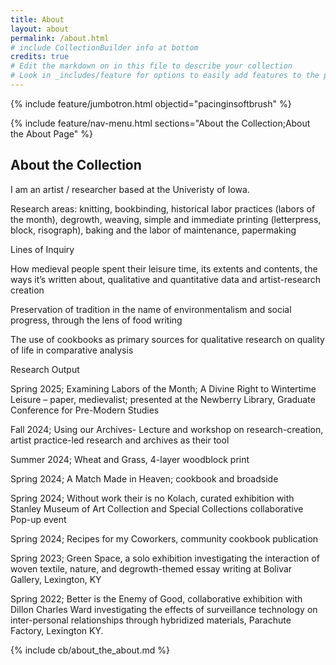 ```yaml
---
title: About
layout: about
permalink: /about.html
# include CollectionBuilder info at bottom
credits: true
# Edit the markdown on in this file to describe your collection
# Look in _includes/feature for options to easily add features to the page
---
```


{% include feature/jumbotron.html objectid="pacinginsoftbrush" %}

{% include feature/nav-menu.html sections="About the Collection;About the About Page" %}

## About the Collection

I am an artist / researcher based at the Univeristy of Iowa.

Research areas: knitting, bookbinding, historical labor practices (labors of the month), degrowth, weaving, simple and immediate printing (letterpress, block, risograph), baking and the labor of maintenance, papermaking

Lines of Inquiry 

How medieval people spent their leisure time, its extents and contents, the ways it’s written about, qualitative and quantitative data and artist-research creation  

Preservation of tradition in the name of environmentalism and social progress, through the lens of food writing  

The use of cookbooks as primary sources for qualitative research on quality of life in comparative analysis  

Research Output  

Spring 2025; Examining Labors of the Month; A Divine Right to Wintertime Leisure – paper, medievalist; presented at the Newberry Library, Graduate Conference for Pre-Modern Studies

Fall 2024; Using our Archives- Lecture and workshop on research-creation, artist practice-led research and archives as their tool  

Summer 2024; Wheat and Grass, 4-layer woodblock print  

Spring 2024; A Match Made in Heaven; cookbook and broadside

Spring 2024; Without work their is no Kolach, curated exhibition with Stanley Museum of Art Collection and Special Collections collaborative Pop-up event  

Spring 2024; Recipes for my Coworkers, community cookbook publication 

Spring 2023; Green Space, a solo exhibition investigating the interaction of woven textile, nature, and degrowth-themed essay writing at Bolivar Gallery, Lexington, KY

Spring 2022; Better is the Enemy of Good, collaborative exhibition with Dillon Charles Ward investigating the effects of surveillance technology on inter-personal relationships through hybridized materials, Parachute Factory, Lexington KY.

{% include cb/about_the_about.md %} 
